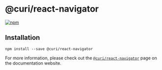 # @curi/react-navigator

[![npm][badge]][npm-link]

[badge]: https://img.shields.io/npm/v/@curi/react-navigator.svg
[npm-link]: https://npmjs.com/package/@curi/react-navigator

## Installation

```
npm install --save @curi/react-navigator
```

For more information, please check out the [`@curi/react-navigator`](https://curi.js.org/curi/packages/@curi/react-navigator) page on the documentation website.
